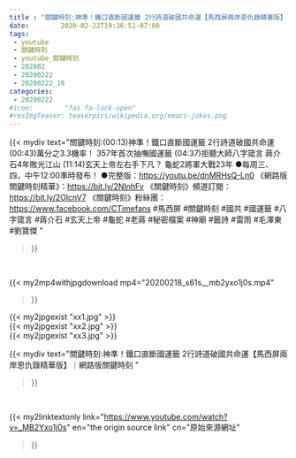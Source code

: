 ```yaml
---
title : "關鍵時刻:神準！鐵口直斷國運籤 2行詩道破國共命運【馬西屏兩岸恩仇錄精華版】｜網路版關鍵時刻 "
date:        2020-02-22T19:36:51-07:00
tags:
 - youtube
 - 關鍵時刻
 - youtube_關鍵時刻
 - 202002
 - 20200222
 - 20200222_19
categories:
 - 20200222
#icon:        "fas fa-lock-open"
#resImgTeaser: teaserpics/wikipedia.org/emacs-jokes.png
---
```


{{< mydiv text="關鍵時刻:(00:13)神準！鐵口直斷國運籤 2行詩道破國共命運 (00:43)萬分之3.3機率！ 357年首次抽嘸國運籤 (04:37)拒聽大師八字箴言 蔣介石4年敗光江山 (11:14)玄天上帝左右手下凡？ 龜蛇2將軍大戰23年  ●每周三、四，中午12:00準時發布！ ●完整版：https://youtu.be/dnMRHsQ-Ln0  《網路版關鍵時刻精華》：https://bit.ly/2NInhFy 《關鍵時刻》頻道訂閱：https://bit.ly/2OlcnV7 《關鍵時刻》粉絲團：https://www.facebook.com/CTimefans  #馬西屏 #關鍵時刻 #國共 #國運籤 #八字箴言 #蔣介石 #玄天上帝 #龜蛇 #老蔣 #秘密檔案 #神廟 #籤詩 #雷雨 #毛澤東 #劉寶傑 "
>}}
<br>


{{< my2mp4withjpgdownload mp4="20200218_s61s__mb2yxo1j0s.mp4"
>}}

{{< my2jpgexist "xx1.jpg" >}}<br>
{{< my2jpgexist "xx2.jpg" >}}<br>
{{< my2jpgexist "xx3.jpg" >}}<br>



{{< mydiv text="關鍵時刻:神準！鐵口直斷國運籤 2行詩道破國共命運【馬西屏兩岸恩仇錄精華版】｜網路版關鍵時刻 "
>}}
<br>

{{< my2linktextonly link="https://www.youtube.com/watch?v=_MB2Yxo1j0s"
en="the origin source link" cn="原始來源網址"
>}}


<br>

